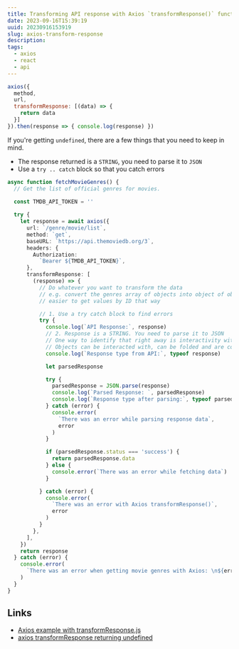 ```yaml
---
title: Transforming API response with Axios `transformResponse()` function
date: 2023-09-16T15:39:19
uuid: 20230916153919
slug: axios-transform-response
description: 
tags:
  - axios
  - react
  - api
---
```


```js
axios({
  method,
  url,
  transformResponse: [(data) => {
    return data
  }]
}).then(response => { console.log(response) })
```

If you're getting `undefined`, there are a few things that you need to keep in mind.

- The response returned is a `STRING`, you need to parse it to `JSON`
- Use a `try .. catch` block so that you catch errors

```ts
async function fetchMovieGenres() {
  // Get the list of official genres for movies.

  const TMDB_API_TOKEN = ''
  
  try {
    let response = await axios({
      url: `/genre/movie/list`,
      method: `get`,
      baseURL: `https://api.themoviedb.org/3`,
      headers: {
        Authorization:
          `Bearer ${TMDB_API_TOKEN}`,
      },
      transformResponse: [
        (response) => {
          // Do whatever you want to transform the data
          // e.g. convert the genres array of objects into object of objects
          // easier to get values by ID that way

          // 1. Use a try catch block to find errors
          try {
            console.log(`API Response:`, response)
            // 2. Response is a STRING. You need to parse it to JSON
            // One way to identify that right away is interactivity with the response in Console
            // Objects can be interacted with, can be folded and are color coded. Strings are just gray text
            console.log(`Response type from API:`, typeof response)

            let parsedResponse

            try {
              parsedResponse = JSON.parse(response)
              console.log(`Parsed Response: `, parsedResponse)
              console.log(`Response type after parsing:`, typeof parsedResponse)
            } catch (error) {
              console.error(
                `There was an error while parsing response data`,
                error
              )
            }

            if (parsedResponse.status === 'success') {
              return parsedResponse.data
            } else {
              console.error(`There was an error while fetching data`)
            }

          } catch (error) {
            console.error(
              `There was an error with Axios transformResponse()`,
              error
            )
          }
        },
      ],
    })
    return response
  } catch (error) {
    console.error(
      `There was an error when getting movie genres with Axios: \n${error}`
    )
  }
}
```


Links
---
- [Axios example with transformResponse.js](https://gist.github.com/klummy/cf739bdb3c63264d8d6427d9b6f8772d)
- [axios transformResponse returning undefined](https://stackoverflow.com/questions/61125557/axios-transformresponse-returning-undefined)